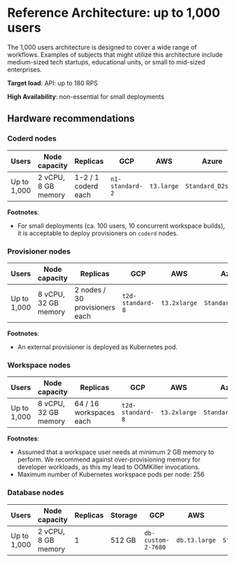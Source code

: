 # Reference Architecture: up to 1,000 users

The 1,000 users architecture is designed to cover a wide range of workflows.
Examples of subjects that might utilize this architecture include medium-sized
tech startups, educational units, or small to mid-sized enterprises.

**Target load**: API: up to 180 RPS

**High Availability**: non-essential for small deployments

## Hardware recommendations

### Coderd nodes

| Users       | Node capacity       | Replicas            | GCP             | AWS        | Azure             |
| ----------- | ------------------- | ------------------- | --------------- | ---------- | ----------------- |
| Up to 1,000 | 2 vCPU, 8 GB memory | 1-2 / 1 coderd each | `n1-standard-2` | `t3.large` | `Standard_D2s_v3` |

**Footnotes**:

- For small deployments (ca. 100 users, 10 concurrent workspace builds), it is
  acceptable to deploy provisioners on `coderd` nodes.

### Provisioner nodes

| Users       | Node capacity        | Replicas                       | GCP              | AWS          | Azure             |
| ----------- | -------------------- | ------------------------------ | ---------------- | ------------ | ----------------- |
| Up to 1,000 | 8 vCPU, 32 GB memory | 2 nodes / 30 provisioners each | `t2d-standard-8` | `t3.2xlarge` | `Standard_D8s_v3` |

**Footnotes**:

- An external provisioner is deployed as Kubernetes pod.

### Workspace nodes

| Users       | Node capacity        | Replicas                | GCP              | AWS          | Azure             |
| ----------- | -------------------- | ----------------------- | ---------------- | ------------ | ----------------- |
| Up to 1,000 | 8 vCPU, 32 GB memory | 64 / 16 workspaces each | `t2d-standard-8` | `t3.2xlarge` | `Standard_D8s_v3` |

**Footnotes**:

- Assumed that a workspace user needs at minimum 2 GB memory to perform. We
  recommend against over-provisioning memory for developer workloads, as this my
  lead to OOMKiller invocations.
- Maximum number of Kubernetes workspace pods per node: 256

### Database nodes

| Users       | Node capacity       | Replicas | Storage | GCP                | AWS           | Azure             |
| ----------- | ------------------- | -------- | ------- | ------------------ | ------------- | ----------------- |
| Up to 1,000 | 2 vCPU, 8 GB memory | 1        | 512 GB  | `db-custom-2-7680` | `db.t3.large` | `Standard_D2s_v3` |
